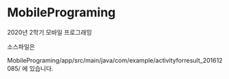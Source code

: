 # MobilePrograming
2020년 2학기 모바일 프로그래밍

소스파일은 

MobilePrograming/app/src/main/java/com/example/activityforresult_201612085/
에 있습니다.
